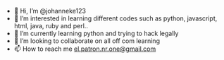 - 👋 Hi, I’m @johanneke123
- 👀 I’m interested in learning different codes such as python, javascript, html, java, ruby and perl..
- 🌱 I’m currently learning python and trying to hack legally
- 💞️ I’m looking to collaborate on all off com learning
- 📫 How to reach me el.patron.nr.one@gmail.com

<!---
johanneke123/johanneke123 is a ✨ special ✨ repository because its `README.md` (this file) appears on your GitHub profile.
You can click the Preview link to take a look at your changes.
--->
